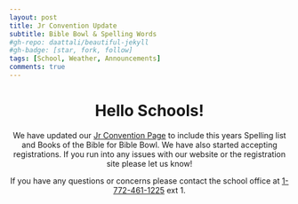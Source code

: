 ```yaml
---
layout: post
title: Jr Convention Update
subtitle: Bible Bowl & Spelling Words
#gh-repo: daattali/beautiful-jekyll
#gh-badge: [star, fork, follow]
tags: [School, Weather, Announcements]
comments: true
---
```

<center>

<h1>Hello Schools!</h1>

We have updated our [Jr Convention Page](https://oabcministries.org/convention/) to include this years Spelling list and Books of the Bible for Bible Bowl. We have also started accepting registrations. If you run into any issues with our website or the registration site please let us know!<br />

If you have any questions or concerns please contact the school office at <a href="tel:+17724611225">1-772-461-1225</a> ext 1.<br />